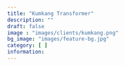 ```yaml
---
title: "Kumkang Transformer"
description: ""
draft: false
image : "images/clients/kumkang.png"
bg_image: "images/feature-bg.jpg"
category: [ ] 
information:
---
```


